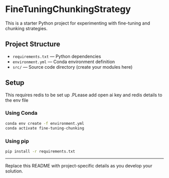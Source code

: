 # FineTuningChunkingStrategy

This is a starter Python project for experimenting with fine-tuning and chunking strategies.

## Project Structure
- `requirements.txt` — Python dependencies
- `environment.yml` — Conda environment definition
- `src/` — Source code directory (create your modules here)

## Setup
This requires redis to be set up .PLease add open ai key and redis details to the env file

### Using Conda
```sh
conda env create -f environment.yml
conda activate fine-tuning-chunking
```

### Using pip
```sh
pip install -r requirements.txt
```

---
Replace this README with project-specific details as you develop your solution.
